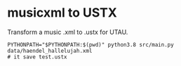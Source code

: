# musicxml to USTX
Transform a music .xml to .ustx for UTAU.

```
PYTHONPATH="$PYTHONPATH:$(pwd)" python3.8 src/main.py data/haendel_hallelujah.xml
# it save test.ustx
```